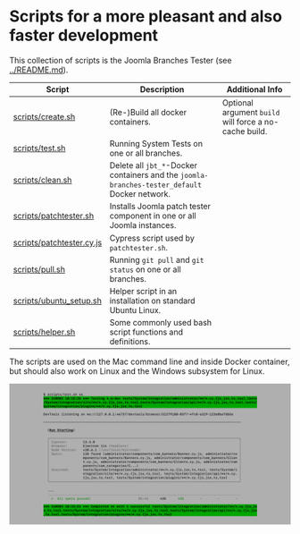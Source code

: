 # Scripts for a more pleasant and also faster development

This collection of scripts is the Joomla Branches Tester (see [../README.md](../README.md)).

| Script | Description | Additional Info |
| --- | --- | --- |
| [scripts/create.sh](create.sh) | (Re-)Build all docker containers. | Optional argument `build` will force a no-cache build. |
| [scripts/test.sh](test.sh) | Running System Tests on one or all branches. | |
| [scripts/clean.sh](clean.sh) | Delete all `jbt_*`-Docker containers and the `joomla-branches-tester_default` Docker network. | |
| [scripts/patchtester.sh](patchtester.sh) | Installs Joomla patch tester component in one or all Joomla instances. | |
| [scripts/patchtester.cy.js](patchtester.cy.js) | Cypress script used by `patchtester.sh`. | |
| [scripts/pull.sh](pull.sh) | Running `git pull` and `git status` on one or all branches. | |
| [scripts/ubuntu_setup.sh](ubuntu_setup.sh) | Helper script in an installation on standard Ubuntu Linux. | |
| [scripts/helper.sh](helper.sh) | Some commonly used bash script functions and definitions. | |

The scripts are used on the Mac command line and inside Docker container, but should also work on Linux and the Windows subsystem for Linux.


![scripts/test.sh running screen shot](../images/screen-shot.png)
